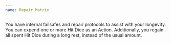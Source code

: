 ```yaml
---
name: Repair Matrix
---
```

You have internal failsafes and repair protocols to assist with your longevity. You can expend one or more Hit Dice
as an Action. Additionally, you regain all spent Hit Dice during a long rest, instead of the usual amount.

